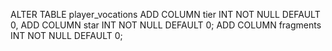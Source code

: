 ALTER TABLE player_vocations
ADD COLUMN tier INT NOT NULL DEFAULT 0,
ADD COLUMN star INT NOT NULL DEFAULT 0;
ADD COLUMN fragments INT NOT NULL DEFAULT 0;